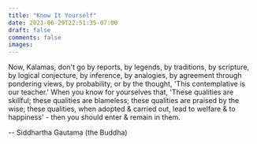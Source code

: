 ```yaml
---
title: "Know It Yourself"
date: 2021-06-29T22:51:35-07:00
draft: false
comments: false
images:
---
```


Now, Kalamas, don't go by reports, by legends, by traditions, by scripture, by logical conjecture, by inference, by analogies, by agreement through pondering views, by probability, or by the thought, 'This contemplative is our teacher.' When you know for yourselves that, 'These qualities are skillful; these qualities are blameless; these qualities are praised by the wise; these qualities, when adopted & carried out, lead to welfare & to happiness' - then you should enter & remain in them.


-- Siddhartha Gautama (the Buddha)
